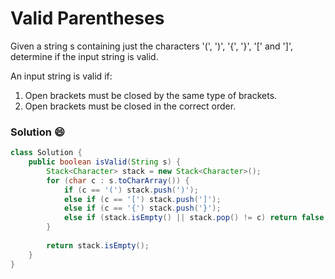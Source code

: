 # Valid Parentheses
Given a string s containing just the characters '(', ')', '{', '}', '[' and ']', determine if the input string is valid.

An input string is valid if:
1) Open brackets must be closed by the same type of brackets.
2) Open brackets must be closed in the correct order.

### Solution :smile:

```java
class Solution {
    public boolean isValid(String s) {
        Stack<Character> stack = new Stack<Character>();
        for (char c : s.toCharArray()) {
            if (c == '(') stack.push(')');
            else if (c == '[') stack.push(']');
            else if (c == '{') stack.push('}');
            else if (stack.isEmpty() || stack.pop() != c) return false;
        }
        
        return stack.isEmpty();
    }
}
```
